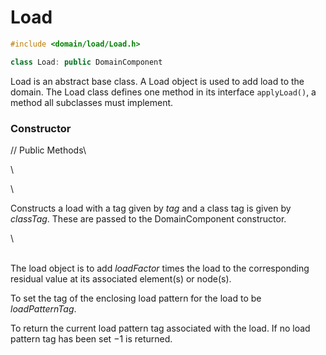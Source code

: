 # Load 

```cpp
#include <domain/load/Load.h>

class Load: public DomainComponent
```


Load is an abstract base class. A Load object is used to add load to the
domain. The Load class defines one method in its interface
`applyLoad()`, a method all subclasses must implement.

### Constructor




// Public Methods\

\

\

Constructs a load with a tag given by *tag* and a class tag is given by
*classTag*. These are passed to the DomainComponent constructor.

\

\
The load object is to add *loadFactor* times the load to the
corresponding residual value at its associated element(s) or node(s).

To set the tag of the enclosing load pattern for the load to be
*loadPatternTag*.

To return the current load pattern tag associated with the load. If no
load pattern tag has been set $-1$ is returned.
